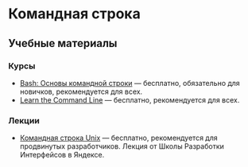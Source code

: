 # Командная строка

## Учебные материалы
### Курсы
* [Bash: Основы командной строки](https://ru.hexlet.io/courses/bash) — бесплатно, обязательно для новичков, рекомендуется для всех.
* [Learn the Command Line](https://www.codecademy.com/learn/learn-the-command-line) — бесплатно, рекомендуется для всех.

### Лекции
* [Командная строка Unix](https://events.yandex.ru/lib/talks/1292/) — бесплатно, рекомендуется для продвинутых разработчиков. Лекция от Школы Разработки Интерфейсов в Яндексе.
